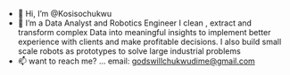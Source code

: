 - 👋 Hi, I’m @Kosisochukwu
- 👀 I’m a Data Analyst and Robotics Engineer 
  I clean , extract and transform complex Data into meaningful insights to implement better experience with clients and make profitable decisions.
  I also build small scale robots as prototypes to solve large industrial problems
- 📫 want to reach me? ...  email: godswillchukwudime@gmail.com
